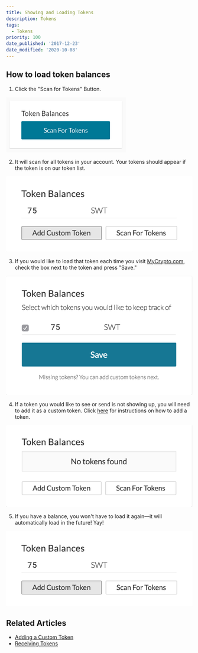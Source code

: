 ```yaml
---
title: Showing and Loading Tokens
description: Tokens
tags:
  - Tokens
priority: 100
date_published: '2017-12-23'
date_modified: '2020-10-08'
---
```


## How to load token balances

1. Click the "Scan for Tokens" Button.

![Scan for tokens](../../assets/how-to/tokens/showing-and-loading-tokens/scan-for-tokens.png)

2. It will scan for all tokens in your account. Your tokens should appear if the token is on our token list.

![Token balance](../../assets/how-to/tokens/showing-and-loading-tokens/token-balance.png)

3. If you would like to load that token each time you visit [MyCrypto.com](https://beta.mycrypto.com/account), check the box next to the token and press "Save."

![Save button](../../assets/how-to/tokens/showing-and-loading-tokens/save-button.png)

4. If a token you would like to see or send is not showing up, you will need to add it as a custom token. Click [here](/how-to/tokens/how-to-add-a-custom-token) for instructions on how to add a token.

![No tokens found](../../assets/how-to/tokens/showing-and-loading-tokens/no-tokens-found.png)

5. If you have a balance, you won't have to load it again—it will automatically load in the future! Yay!

![Token balance](../../assets/how-to/tokens/showing-and-loading-tokens/token-balance.png)

## Related Articles

- [Adding a Custom Token](/how-to/tokens/how-to-add-a-custom-token)
- [Receiving Tokens](/how-to/tokens/how-to-receive-tokens)
